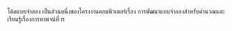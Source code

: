 โค้ดแบบจำลอง เป็นส่วนหนึ่งของโครงงานคอมพิวเตอร์เรื่อง การพัฒนาแบบจำลองสำหรับคำนวณและเรียนรู้เรื่องการหาพจน์ที่ n
